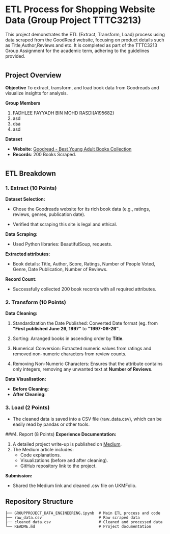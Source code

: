 # ETL Process for Shopping Website Data (Group Project TTTC3213)
This project demonstrates the ETL (Extract, Transform, Load) process using data scraped from the GoodRead website, focusing on product details such as Title,Author,Reviews and etc. It is completed as part of the TTTC3213 Group Assignment for the academic term, adhering to the guidelines provided.
#
## Project Overview
**Objective**
To extract, transform, and load book data from Goodreads and visualize insights for analysis.

**Group Members**
1. FADHLEE FAYYADH BIN MOHD RASDI(A195682)
2. asd
3. dsa
4. asd

**Dataset**
- **Website**: [Goodread - Best Young Adult Books Collection](http://goodread)
- **Records**: 200 Books Scraped.

#

## ETL Breakdown

### 1. Extract (10 Points)

**Dataset Selection:**

- Chose the Goodreads website for its rich book data (e.g., ratings, reviews, genres, publication date).

- Verified that scraping this site is legal and ethical.

**Data Scraping:**

- Used Python libraries: BeautifulSoup, requests.

**Extracted attributes:**

- Book details: Title, Author, Score, Ratings, Number of People Voted, Genre, Date Publication, Number of Reviews.


**Record Count:**

- Successfully collected 200 book records with all required attributes.

### 2. Transform (10 Points)

**Data Cleaning:**

1. Standardization the Date Published: Converted Date format (eg. from **"First published June 26, 1997"** to **"1997-06-26"**.

2. Sorting: Arranged books in ascending order by **Title**.
3. Numerical Conversion: Extracted numeric values from ratings and removed non-numeric characters from review counts.

4. Removing Non-Numeric Characters: Ensures that the attribute contains only integers, removing any unwanted text at **Number of Reviews**.

**Data Visualisation:**
- **Before Cleaning**:
- **After Cleaning**:

  
### 3. Load (2 Points)
- The cleaned data is saved into a CSV file (raw_data.csv), which can be easily read by pandas or other tools.

###4. Report (8 Points)
**Experience Documentation:**
1. A detailed project write-up is published on [Medium](https://medium.com/@a192047/scrape-and-perform-extraction-transformation-loading-etl-on-goodreads-3c29abaf688a).
2. The Medium article includes:
   - Code explanations.
   - Visualizations (before and after cleaning).
   - GitHub repository link to the project.

**Submission:**
- Shared the Medium link and cleaned .csv file on UKMFolio.

## Repository Structure

```
├── GROUPPROJECT_DATA_ENGINEERING.ipynb  # Main ETL process and code  
├── raw_data.csv                         # Raw scraped data  
├── cleaned_data.csv                     # Cleaned and processed data  
└── README.md                            # Project documentation  
                   
